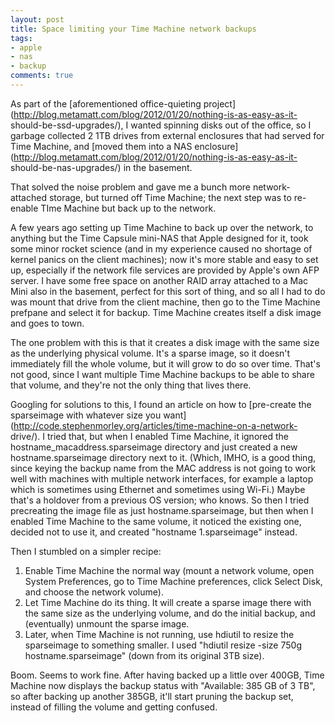 ```yaml
---
layout: post
title: Space limiting your Time Machine network backups
tags:
- apple
- nas
- backup
comments: true
---
```

As part of the [aforementioned office-quieting
project](http://blog.metamatt.com/blog/2012/01/20/nothing-is-as-easy-as-it-
should-be-ssd-upgrades/), I wanted spinning disks out of the office, so I
garbage collected 2 1TB drives from external enclosures that had served for
Time Machine, and [moved them into a NAS
enclosure](http://blog.metamatt.com/blog/2012/01/20/nothing-is-as-easy-as-it-
should-be-nas-upgrades/) in the basement.

That solved the noise problem and gave me a bunch more network-attached
storage, but turned off Time Machine; the next step was to re-enable TIme
Machine but back up to the network.

A few years ago setting up Time Machine to back up over the network, to
anything but the Time Capsule mini-NAS that Apple designed for it, took some
minor rocket science (and in my experience caused no shortage of kernel panics
on the client machines); now it's more stable and easy to set up, especially
if the network file services are provided by Apple's own AFP server. I have
some free space on another RAID array attached to a Mac Mini also in the
basement, perfect for this sort of thing, and so all I had to do was mount
that drive from the client machine, then go to the Time Machine prefpane and
select it for backup. Time Machine creates itself a disk image and goes to
town.

The one problem with this is that it creates a disk image with the same size
as the underlying physical volume. It's a sparse image, so it doesn't
immediately fill the whole volume, but it will grow to do so over time. That's
not good, since I want multiple Time Machine backups to be able to share that
volume, and they're not the only thing that lives there.

Googling for solutions to this, I found an article on how to [pre-create the
sparseimage with whatever size you
want](http://code.stephenmorley.org/articles/time-machine-on-a-network-
drive/). I tried that, but when I enabled Time Machine, it ignored the
hostname_macaddress.sparseimage directory and just created a new
hostname.sparseimage directory next to it. (Which, IMHO, is a good thing,
since keying the backup name from the MAC address is not going to work well
with machines with multiple network interfaces, for example a laptop which is
sometimes using Ethernet and sometimes using Wi-Fi.) Maybe that's a holdover
from a previous OS version; who knows. So then I tried precreating the image
file as just hostname.sparseimage, but then when I enabled Time Machine to the
same volume, it noticed the existing one, decided not to use it, and created
"hostname 1.sparseimage" instead.

Then I stumbled on a simpler recipe:

  1. Enable Time Machine the normal way (mount a network volume, open System Preferences, go to Time Machine preferences, click Select Disk, and choose the network volume).
  2. Let Time Machine do its thing. It will create a sparse image there with the same size as the underlying volume, and do the initial backup, and (eventually) unmount the sparse image.
  3. Later, when Time Machine is not running, use hdiutil to resize the sparseimage to something smaller. I used "hdiutil resize -size 750g hostname.sparseimage" (down from its original 3TB size).

Boom. Seems to work fine. After having backed up a little over 400GB, Time
Machine now displays the backup status with "Available: 385 GB of 3 TB", so
after backing up another 385GB, it'll start pruning the backup set, instead of
filling the volume and getting confused.

